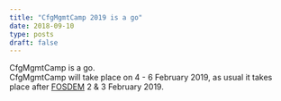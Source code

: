 ```yaml
---
title: "CfgMgmtCamp 2019 is a go"
date: 2018-09-10
type: posts
draft: false
---
```


CfgMgmtCamp is a go.  
CfgMgmtCamp will take place on 4 - 6 February 2019, as usual it takes place after [FOSDEM](https://fosdem.org/2019) 2 & 3 February 2019.  
